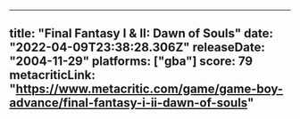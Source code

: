 
---
title: "Final Fantasy I & II: Dawn of Souls"
date: "2022-04-09T23:38:28.306Z"
releaseDate: "2004-11-29"
platforms: ["gba"]
score: 79
metacriticLink: "https://www.metacritic.com/game/game-boy-advance/final-fantasy-i-ii-dawn-of-souls"
---
